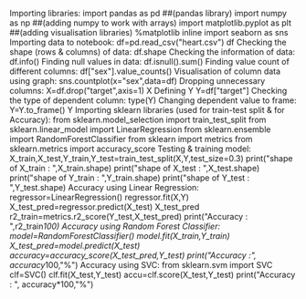 Importing libraries:
import pandas as pd ##(pandas library)
import numpy as np ##(adding numpy to work with arrays)
import matplotlib.pyplot as plt ##(adding visualisation libraries)
%matplotlib inline
import seaborn as sns
Importing data to notebook:
df=pd.read_csv("heart.csv")
df
Checking the shape (rows & columns) of data:
df.shape
Checking the information of data:
df.info()
Finding null values in data:
df.isnull().sum()
Finding value count of different columns:
df["sex"].value_counts()
Visualisation of column data using graph:
sns.countplot(x="sex",data=df)
Dropping unnecessary columns:
X=df.drop("target",axis=1)
X
Defining Y
Y=df["target"]
Checking the type of dependent column:
type(Y)
Changing dependent value to frame:
Y=Y.to_frame()
Y
Importing sklearn libraries (used for train-test split & for Accuracy):
from sklearn.model_selection import train_test_split
from sklearn.linear_model import LinearRegression
from sklearn.ensemble import RandomForestClassifier
from sklearn import metrics
from sklearn.metrics import accuracy_score
Testing & training model:
X_train,X_test,Y_train,Y_test=train_test_split(X,Y,test_size=0.3)
print("shape of X_train : ",X_train.shape)
print("shape of X_test : ",X_test.shape)
print("shape of Y_train : ",Y_train.shape)
print("shape of Y_test : ",Y_test.shape)
Accuracy using Linear Regression:
regressor=LinearRegression()
regressor.fit(X,Y)
X_test_pred=regressor.predict(X_test)
X_test_pred
r2_train=metrics.r2_score(Y_test,X_test_pred)
print("Accuracy : ",r2_train*100)
Accuracy using Random Forest Classifier:
model=RandomForestClassifier()
model.fit(X_train,Y_train)
X_test_pred=model.predict(X_test)
accuracy=accuracy_score(X_test_pred,Y_test)
print("Accuracy :", accuracy*100,"%")
Accuracy using SVC:
from sklearn.svm import SVC
clf=SVC()
clf.fit(X_test,Y_test)
accu=clf.score(X_test,Y_test)
print("Accuracy : ", accuracy*100,"%")
